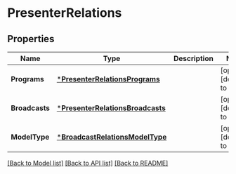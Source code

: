 # PresenterRelations

## Properties
Name | Type | Description | Notes
------------ | ------------- | ------------- | -------------
**Programs** | [***PresenterRelationsPrograms**](PresenterRelations_programs.md) |  | [optional] [default to null]
**Broadcasts** | [***PresenterRelationsBroadcasts**](PresenterRelations_broadcasts.md) |  | [optional] [default to null]
**ModelType** | [***BroadcastRelationsModelType**](BroadcastRelations_model_type.md) |  | [optional] [default to null]

[[Back to Model list]](../README.md#documentation-for-models) [[Back to API list]](../README.md#documentation-for-api-endpoints) [[Back to README]](../README.md)


